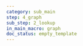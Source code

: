 ```yaml
---
category: sub_main
step: 4_graph
sub_step: 2_lookup
in_main_macro: graph
doc_status: empty_template
---
```

